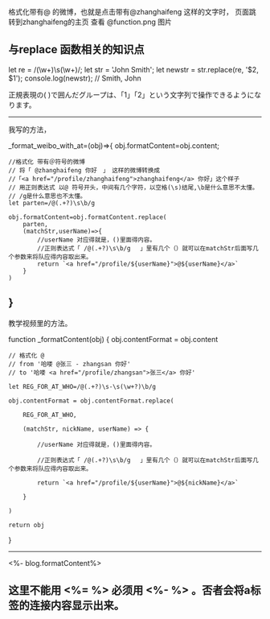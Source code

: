 格式化带有@ 的微博，也就是点击带有@zhanghaifeng 这样的文字时，
页面跳转到zhanghaifeng的主页
查看 @function.png 图片













与replace 函数相关的知识点
------------------------------------------------------------------------
let re = /(\w+)\s(\w+)/;
let str = 'John Smith';
let newstr = str.replace(re, '$2, $1');
console.log(newstr);  // Smith, John

正規表現の( )で囲んだグループは、「$1」「$2」という文字列で操作できるようになります。


---------------------------------------------------
我写的方法，

_format_weibo_with_at=(obj)=>{
    obj.formatContent=obj.content;

    //格式化 带有＠符号的微博
    // 将「 @zhanghaifeng 你好　」　这样的微博转换成
    //「<a href="/profile/zhanghaifeng">zhanghaifeng</a> 你好」这个样子
    // 用正则表达式 以@ 符号开头，中间有几个字符，以空格(\s)结尾,\b是什么意思不太懂。
    // /g是什么意思也不太懂。
    let parten=/@(.+?)\s\b/g

    obj.formatContent=obj.formatContent.replace(
        parten,
        (matchStr,userName)=>{
            //userName 对应得就是，()里面得内容。
            //正则表达式「 /@(.+?)\s\b/g　 」里有几个（）就可以在matchStr后面写几个参数来将队应得内容取出来。
            return `<a href="/profile/${userName}">@${userName}</a>`
        }
    )
}
-----------------------------------------------------
教学视频里的方法。

function _formatContent(obj) {
    obj.contentFormat = obj.content

    // 格式化 @
    // from '哈喽 @张三 - zhangsan 你好'
    // to '哈喽 <a href="/profile/zhangsan">张三</a> 你好'

    let REG_FOR_AT_WHO=/@(.+?)\s-\s(\w+?)\b/g

    obj.contentFormat = obj.contentFormat.replace(

        REG_FOR_AT_WHO,

        (matchStr, nickName, userName) => {

            //userName 对应得就是，()里面得内容。

            //正则表达式「 /@(.+?)\s\b/g　 」里有几个（）就可以在matchStr后面写几个参数来将队应得内容取出来。

            return `<a href="/profile/${userName}">@${nickName}</a>`

        }

    )

    return obj
}





----------------------------------------------------------------

<span><%- blog.formatContent%></span>

这里不能用 <%=  %> 必须用 <%-  %>  。否者会将a标签的连接内容显示出来。
----------------------------------------------------------------